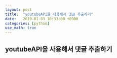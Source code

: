 ```yaml
---
layout: post
title:  "youtubeAPI을 사용해서 댓글 추출하기"
date:   2019-01-03 10:33:00 +0900
categories: [python]
use_math: true
---
```


## youtubeAPI을 사용해서 댓글 추출하기

